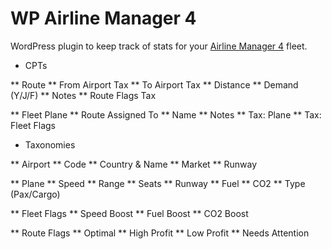# WP Airline Manager 4

WordPress plugin to keep track of stats for your [Airline Manager 4](https://www.airline4.net/) fleet.

* CPTs

** Route
	** From Airport Tax
	** To Airport Tax
	** Distance
	** Demand (Y/J/F)
	** Notes
	** Route Flags Tax

** Fleet Plane
	** Route Assigned To
	** Name
	** Notes
	** Tax: Plane
	** Tax: Fleet Flags

* Taxonomies

** Airport
	** Code
	** Country & Name
	** Market
	** Runway

** Plane
	** Speed
	** Range
	** Seats
	** Runway
	** Fuel
	** CO2
	** Type (Pax/Cargo)

** Fleet Flags
	** Speed Boost
	** Fuel Boost
	** CO2 Boost

** Route Flags
	** Optimal
	** High Profit
	** Low Profit
	** Needs Attention

